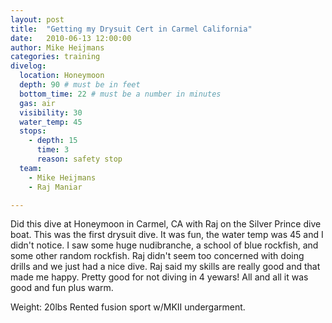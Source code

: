 ```yaml
---
layout: post
title:  "Getting my Drysuit Cert in Carmel California"
date:   2010-06-13 12:00:00
author: Mike Heijmans
categories: training
divelog:
  location: Honeymoon
  depth: 90 # must be in feet
  bottom_time: 22 # must be a number in minutes
  gas: air
  visibility: 30
  water_temp: 45
  stops:
    - depth: 15
      time: 3
      reason: safety stop
  team:
    - Mike Heijmans
    - Raj Maniar

---
```

Did this dive at Honeymoon in Carmel, CA with Raj on the Silver Prince dive boat. This was the first drysuit dive. It was fun, the water temp was 45 and I didn't notice. I saw some huge nudibranche, a school of blue rockfish, and some other random rockfish. Raj didn't seem too concerned with doing drills and we just had a nice dive. Raj said my skills are really good and that made me happy. Pretty good for not diving in 4 yewars! All and all it was good and fun plus warm. 

Weight: 20lbs
Rented fusion sport w/MKII undergarment.